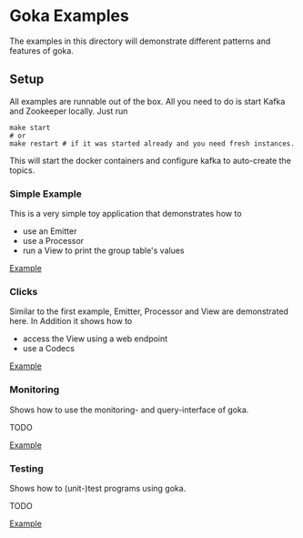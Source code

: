 # Goka Examples

The examples in this directory will demonstrate different patterns and features
of goka.

## Setup
All examples are runnable out of the box. All you need to do is start
Kafka and Zookeeper locally. Just run

```shell
make start
# or
make restart # if it was started already and you need fresh instances.
```

This will start the docker containers and configure kafka to auto-create the topics.

### Simple Example
This is a very simple toy application that demonstrates how to
 * use an Emitter
 * use a Processor
 * run a View to print the group table's values

 [Example](https://github.com/leenux/goka/tree/master/examples/1-simplest/)

### Clicks
Similar to the first example, Emitter, Processor and View are demonstrated here.
In Addition it shows how to

* access the View using a web endpoint
* use a Codecs

[Example](https://github.com/leenux/goka/tree/master/examples/2-clicks/)

###  Monitoring
Shows how to use the monitoring- and query-interface of goka.

TODO

[Example](https://github.com/leenux/goka/tree/master/examples/monitoring)


###  Testing
Shows how to (unit-)test programs using goka.

TODO

[Example](https://github.com/leenux/goka/tree/master/examples/testing)

